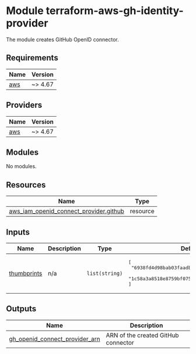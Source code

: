 # Module terraform-aws-gh-identity-provider

The module creates GitHub OpenID connector.

## Requirements

| Name | Version |
|------|---------|
| <a name="requirement_aws"></a> [aws](#requirement\_aws) | ~> 4.67 |

## Providers

| Name | Version |
|------|---------|
| <a name="provider_aws"></a> [aws](#provider\_aws) | ~> 4.67 |

## Modules

No modules.

## Resources

| Name | Type |
|------|------|
| [aws_iam_openid_connect_provider.github](https://registry.terraform.io/providers/hashicorp/aws/latest/docs/resources/iam_openid_connect_provider) | resource |

## Inputs

| Name | Description | Type | Default | Required |
|------|-------------|------|---------|:--------:|
| <a name="input_thumbprints"></a> [thumbprints](#input\_thumbprints) | n/a | `list(string)` | <pre>[<br>  "6938fd4d98bab03faadb97b34396831e3780aea1",<br>  "1c58a3a8518e8759bf075b76b750d4f2df264fcd"<br>]</pre> | no |

## Outputs
| Name | Description |
|------|-------------|
| <a name="output_gh_openid_connect_provider_arn"></a> [gh\_openid\_connect\_provider\_arn](#output\_gh\_openid\_connect\_provider\_arn) | ARN of the created GitHub connector |
